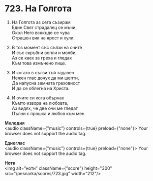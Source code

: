 # 723. На Голгота

1. На Голгота аз сега съзирам  
Един Свят страдалец се мъчи,  
Окол Него всякъде се чува  
Страшен вик на ярост и хули.  

2. В тоз момент със сълзи на очите  
И със скръбни вопли и молби,  
Аз се каех за греха и гледах  
Към това измъчено лице.  

3. И когато в сълзи тъй задавен  
Нежен глас дочух да ми шепти,  
Да напусна земната греховност  
И да се облегна на Христа.  

4. И очите си кога обърнах  
Къмто извора на любовта,  
Аз видях, че две очи ме гледат  
Пълни с прошка и любов към мен.

**Мелодия**  
<audio className={"music"} controls={true} preload={"none"}>
    <source src="/pesnarka/mp3/723.mp3" type="audio/mpeg"/>
    Your browser does not support the audio tag.
</audio>

**Едноглас**  
<audio className={"music"} controls={true} preload={"none"}>
    <source src="/pesnarka/transp/723.mp3" type="audio/mpeg"/>
    Your browser does not support the audio tag.
</audio>

**Ноти**  
<img alt="ноти" className={"score"} height="300" src="/pesnarka/scores/723.jpg" width="212"/>
